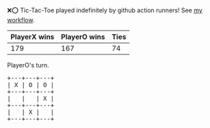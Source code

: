 :x::o: Tic-Tac-Toe played indefinitely by github action runners! See [my workflow](.github/workflows/play.yaml).

|PlayerX wins|PlayerO wins|Ties|
|-|-|-|
|179|167|74|

PlayerO's turn.

<pre>
+---+---+---+
| X | O | O |
+---+---+---+
|   |   | X |
+---+---+---+
|   | X |   |
+---+---+---+
</pre>